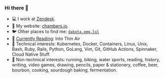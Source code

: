 ### Hi there 👋



- 💻 I work at [Zendesk](https://github.com/zendesk).
- 💬 My website: [chambers.io](https://chambers.io).
- 🐦 Other places to find me: [`dakota.omg.lol`](https://dakota.omg.lol/)
- 📖 [Currently Reading](https://www.goodreads.com/user/show/44353038-dakota-chambers): Into Thin Air
- 🐳 Technical interests: Kubernetes, Docker, Containers, Linux, Unix, Bash, Ruby,
  Rails, Python, GoLang, Vim, Git, GitHub Actions, Spinnaker, Cloud Native
  Stuff.
- 🍞 Non-technical interests: running, biking, water sports, reading, history,
  writing, video games, drawing, pencils, paper & stationery, coffee,
  beer, bourbon, cooking, sourdough baking, fermentation.

<!-- **dcchambers/dcchambers** is a ✨ _special_ ✨ repository because its
`README.md` (this file) appears on your GitHub profile.

Here are some ideas to get you started:

- 🔭 I’m currently working on ...
- 🌱 I’m currently learning ...
- 👯 I’m looking to collaborate on ...
- 🤔 I’m looking for help with ...
- 💬 Ask me about ...
- 📫 How to reach me: ...
- 😄 Pronouns: ...
- ⚡ Fun fact: ...  -->
